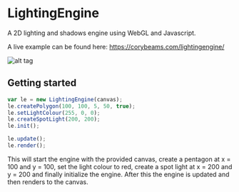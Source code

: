 LightingEngine
==============

A 2D lighting and shadows engine using WebGL and Javascript.

A live example can be found here: https://corybeams.com/lightingengine/

![alt tag](http://puu.sh/e8waf/5bace22882.jpg)

## Getting started

```javascript
var le = new LightingEngine(canvas);
le.createPolygon(100, 100, 5, 50, true);
le.setLightColour(255, 0, 0);
le.createSpotLight(200, 200);
le.init();

le.update();
le.render();
```

This will start the engine with the provided canvas, create a pentagon at x = 100 and y = 100, set the light colour to red, create a spot light at x = 200 and y = 200 and finally initialize the engine. After this the engine is updated and then renders to the canvas.
